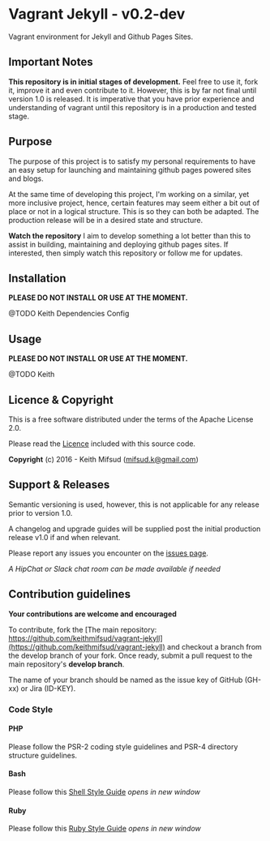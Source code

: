 # Vagrant Jekyll - v0.2-dev
Vagrant environment for Jekyll and Github Pages Sites.

## Important Notes
**This repository is in initial stages of development.**
Feel free to use it, fork it, improve it and even contribute to it.
However, this is by far not final until version 1.0 is released. It is
imperative that you have prior experience and understanding of vagrant
until this repository is in a production and tested stage.

## Purpose
The purpose of this project is to satisfy my personal requirements to have an
easy setup for launching and maintaining github pages powered sites and blogs.

At the same time of developing this project, I'm working on a similar, yet
more inclusive project, hence, certain features may seem either a bit out of place or not in a logical structure. This is so they can both be adapted. The production release will be in a desired state and structure.

**Watch the repository**
I aim to develop something a lot better than this to assist in building,
maintaining and deploying github pages sites. If interested, then simply watch this repository or follow me for updates.

## Installation

**PLEASE DO NOT INSTALL OR USE AT THE MOMENT.**

@TODO Keith
Dependencies
Config


## Usage
**PLEASE DO NOT INSTALL OR USE AT THE MOMENT.**

@TODO Keith


## Licence & Copyright

This is a free software distributed under the terms of the Apache License 2.0.

Please read the [Licence](LICENSE) included with this source code.

**Copyright** (c) 2016 - Keith Mifsud (mifsud.k@gmail.com) 

## Support & Releases

Semantic versioning is used, however, this is not applicable for  any release
prior to version 1.0.

A changelog and upgrade guides will be supplied post the initial production release v1.0 if and when relevant.

Please report any issues you encounter on the [issues page](https://github.com/keithmifsud/vagrant-jekyll/issues).

*A HipChat or Slack chat room can be made available if needed*

## Contribution guidelines

**Your contributions are welcome and encouraged**

To contribute, fork the 
[The main repository: https://github.com/keithmifsud/vagrant-jekyll](https://github.com/keithmifsud/vagrant-jekyll) and checkout a branch from the develop branch of your fork. Once ready, submit a
pull request to the main repository's **develop branch**.
 
The name of your branch should be named as the issue key of GitHub (GH-xx) or Jira (ID-KEY).


### Code Style

#### PHP
Please follow the PSR-2 coding style guidelines and PSR-4 directory structure 
guidelines.

#### Bash
Please follow this
<a href="https://google.github.io/styleguide/shell.xml" target="_blank">Shell Style Guide</a> *opens in new window*


#### Ruby
Please follow this <a href="https://github.com/styleguide/ruby" target="_blank">Ruby Style Guide</a> *opens in new window*
